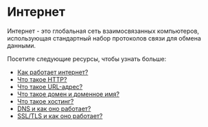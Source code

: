 # Интернет

Интернет - это глобальная сеть взаимосвязанных компьютеров, использующая стандартный набор протоколов связи для обмена данными.

Посетите следующие ресурсы, чтобы узнать больше:
- [Как работает интернет?](1.%20How%20does%20the%20internet%20work%3F/README.md)
- [Что такое HTTP?](2.%20What%20is%20HTTP%3F/README.md)
- [Что такое URL-адрес?](3.%20What%20is%20a%20URL%3F/README.md)
- [Что такое домен и доменное имя?](4.%20What%20is%20a%20domain%20and%20a%20domain%20name/README.md)
- [Что такое хостинг?](5.%20What%20is%20a%20hosting%3F/README.md)
- [DNS и как оно работает?](6.%20DNS%20and%20how%20it%20works%3F/README.md)
- [SSL/TLS и как оно работает?](7.%20SSL%2C%20TLS%20and%20how%20it%20works%3F/README.md)